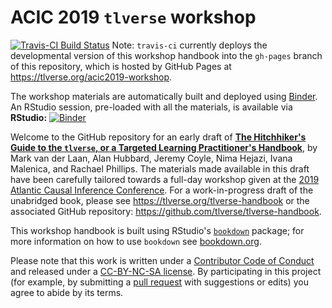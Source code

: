 # ACIC 2019 `tlverse` workshop

[![Travis-CI Build Status](https://travis-ci.org/tlverse/acic2019-workshop.svg?branch=master)](https://travis-ci.org/tlverse/acic2019-workshop)
Note: `travis-ci` currently deploys the developmental version of this workshop
handbook into the `gh-pages` branch of this repository, which is hosted by
GitHub Pages at https://tlverse.org/acic2019-workshop.

The workshop materials are automatically built and deployed using
[Binder](https://github.com/jupyterhub/binderhub). An RStudio session,
pre-loaded with all the materials, is available via
**RStudio:** [![Binder](https://mybinder.org/badge.svg)](https://mybinder.org/v2/gh/tlverse/acic2019-workshop/master?urlpath=rstudio)

Welcome to the GitHub repository for an early draft of [**The Hitchhiker's
Guide to the `tlverse`, or a Targeted Learning Practitioner's
Handbook**](http://tlverse.org/acic2019-workshop), by Mark van der Laan, Alan
Hubbard, Jeremy Coyle, Nima Hejazi, Ivana Malenica, and Rachael Phillips.
The materials made available in this draft have been carefully tailored
towards a full-day workshop given at the [2019 Atlantic Causal Inference
Conference](https://mcgill.ca/epi-biostat-occh/news-events/atlantic-causal-inference-conference-2019).
For a work-in-progress draft of the unabridged book, please see
https://tlverse.org/tlverse-handbook or the associated GitHub repository:
https://github.com/tlverse/tlverse-handbook.

This workshop handbook is built using RStudio's
[`bookdown`](https://www.rstudio.com/resources/webinars/introducing-bookdown/) 
package; for more information on how to use `bookdown` see
[bookdown.org](https://bookdown.org/).

Please note that this work is written under a [Contributor Code of
Conduct](CONDUCT.md) and released under a [CC-BY-NC-SA
license](https://creativecommons.org/licenses/by-nc-sa/3.0/us/). By
participating in this project (for example, by submitting a [pull
request](https://github.com/tlverse/tlverse-handbook/issues) with suggestions or
edits) you agree to abide by its terms.
